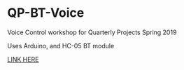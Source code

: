 # QP-BT-Voice

Voice Control workshop for Quarterly Projects Spring 2019

Uses Arduino, and HC-05 BT module

[LINK HERE](https://circuitdigest.com/microcontroller-projects/arduino-based-voice-controlled-leds)
